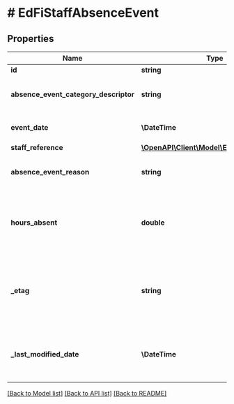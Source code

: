 # # EdFiStaffAbsenceEvent

## Properties

Name | Type | Description | Notes
------------ | ------------- | ------------- | -------------
**id** | **string** |  | [optional]
**absence_event_category_descriptor** | **string** | The code describing the type of absence. |
**event_date** | **\DateTime** | Date for this leave event. |
**staff_reference** | [**\OpenAPI\Client\Model\EdFiStaffReference**](EdFiStaffReference.md) |  |
**absence_event_reason** | **string** | Expanded reason for the staff absence. | [optional]
**hours_absent** | **double** | The hours the staff was absent, if not the entire working day. | [optional]
**_etag** | **string** | A unique system-generated value that identifies the version of the resource. | [optional]
**_last_modified_date** | **\DateTime** | The date and time the resource was last modified. | [optional]

[[Back to Model list]](../../README.md#models) [[Back to API list]](../../README.md#endpoints) [[Back to README]](../../README.md)
